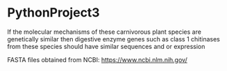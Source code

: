 # PythonProject3
If the molecular mechanisms of these carnivorous plant species are genetically similar then digestive enzyme genes such as class 1 chitinases from these species should have similar sequences and or expression

FASTA files obtained from NCBI: https://www.ncbi.nlm.nih.gov/
